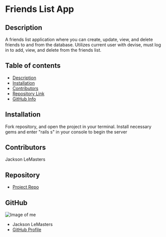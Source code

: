 # **Friends List App**
## Description 
A friends list application where you can create, update, view, and delete friends to and from the database. Utilizes current user with devise, must log in to add, view, and delete from the friends list.
## Table of contents
- [Description](#Description)
- [Installation](#Installation)
- [Contributors](#Contributors)
- [Repository Link](#Repository)
- [GitHub Info](#GitHub) 
## Installation
Fork repository, and open the project in your terminal. Install necessary gems and enter "rails s" in your console to begin the server
## Contributors
Jackson LeMasters
## Repository
- [Project Repo](github.com/tf-jlemasters/friend-app)
## GitHub
![Image of me](https://avatars.githubusercontent.com/u/101416043?v=4)
- Jackson LeMasters
- [GitHub Profile](https://github.com/tf-jlemasters)
